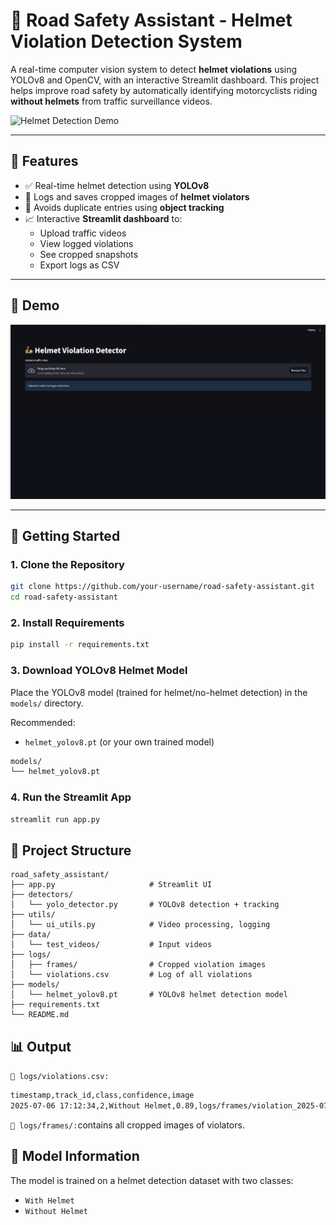 # 🚨 Road Safety Assistant - Helmet Violation Detection System

A real-time computer vision system to detect **helmet violations** using YOLOv8 and OpenCV, with an interactive Streamlit dashboard. This project helps improve road safety by automatically identifying motorcyclists riding **without helmets** from traffic surveillance videos.

![Helmet Detection Demo](https://media.giphy.com/media/3ohs4BSacFKI7A717y/giphy.gif) <!-- Replace with your demo gif/video -->

---

## 📌 Features

- ✅ Real-time helmet detection using **YOLOv8**
- 🚷 Logs and saves cropped images of **helmet violators**
- 🧠 Avoids duplicate entries using **object tracking**
- 📈 Interactive **Streamlit dashboard** to:
  - Upload traffic videos
  - View logged violations
  - See cropped snapshots
  - Export logs as CSV

---

## 📸 Demo

![App Screenshot](data/app_screenshot.png)

---

## 🚀 Getting Started

### 1. Clone the Repository

```bash
git clone https://github.com/your-username/road-safety-assistant.git
cd road-safety-assistant
```
### 2. Install Requirements
```bash
pip install -r requirements.txt
```

### 3. Download YOLOv8 Helmet Model
Place the YOLOv8 model (trained for helmet/no-helmet detection) in the `models/` directory.

Recommended: 
- `helmet_yolov8.pt` (or your own trained model)
```bash
models/
└── helmet_yolov8.pt
```

### 4. Run the Streamlit App
```bash
streamlit run app.py
```
## 📁 Project Structure
```commandline
road_safety_assistant/
├── app.py                     # Streamlit UI
├── detectors/
│   └── yolo_detector.py       # YOLOv8 detection + tracking
├── utils/
│   └── ui_utils.py            # Video processing, logging
├── data/
│   └── test_videos/           # Input videos
├── logs/
│   ├── frames/                # Cropped violation images
│   └── violations.csv         # Log of all violations
├── models/
│   └── helmet_yolov8.pt       # YOLOv8 helmet detection model
├── requirements.txt
└── README.md
```
## 📊 Output
`📁 logs/violations.csv:`
```bash
timestamp,track_id,class,confidence,image
2025-07-06 17:12:34,2,Without Helmet,0.89,logs/frames/violation_2025-07-06_17-12-34.jpg
```
`📁 logs/frames/:`contains all cropped images of violators.

## 🧠 Model Information
The model is trained on a helmet detection dataset with two classes:
- `With Helmet`
- `Without Helmet`